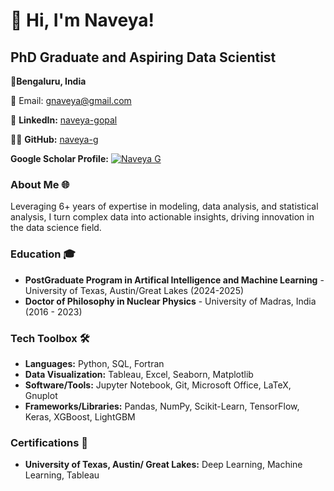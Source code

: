 # 👋 Hi, I'm Naveya!

## PhD Graduate and Aspiring Data Scientist

📍**Bengaluru, India**

📧 Email: [gnaveya@gmail.com](mailto:gnaveya@gmail.com)  

🔗 **LinkedIn:** [naveya-gopal](https://www.linkedin.com/in/naveya-gopal-4337a0274/) 

👨‍💻 **GitHub:** [naveya-g](https://github.com/naveya-g)

**Google Scholar Profile:** [![Naveya G](https://img.shields.io/badge/Google%20Scholar-4285F4?logo=google-scholar&logoColor=white)]([https://scholar.google.com/citations?user=CaTPYK0AAAAJ&hl=en]) 





 

### About Me 🌐
Leveraging 6+ years of expertise in modeling, data analysis, and statistical analysis, I turn complex data into actionable insights, driving innovation in the data science field.


### Education 🎓
- **PostGraduate Program in Artifical Intelligence and Machine Learning** - University of Texas, Austin/Great Lakes (2024-2025)
- **Doctor of Philosophy in Nuclear Physics** - University of Madras, India (2016 - 2023)


### Tech Toolbox 🛠️
- **Languages:** Python, SQL, Fortran
- **Data Visualization:** Tableau, Excel, Seaborn, Matplotlib
- **Software/Tools:** Jupyter Notebook, Git, Microsoft Office, LaTeX, Gnuplot
- **Frameworks/Libraries:** Pandas, NumPy, Scikit-Learn, TensorFlow, Keras, XGBoost, LightGBM


### Certifications 📜
- **University of Texas, Austin/ Great Lakes:** Deep Learning, Machine Learning, Tableau


